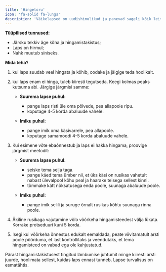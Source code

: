 ```yaml
---
title: 'Hingetoru'
icon: 'fa-solid fa-lungs'
description: 'Väikelapsed on uudishimulikud ja panevad sageli kõik leitud esemed suhu. Pisikesed esemed, nagu pärlid, pähklid, herned või LEGO klotsid, võivad kergesti neelamisel sattuda hingetorusse, põhjustades lapsele hingamisraskusi. Hingetorusse võib sattuda ka toitu, eriti kui laps söömise ajal nutab või räägib.'
---
```



**Tüüpilised tunnused:**
- Järsku tekkiv äge köha ja hingamistakistus;
- Laps on hirmul;
- Nahk muutub siniseks.

**Mida teha?**
1. kui laps suudab veel hingata ja köhib, oodake ja jälgige teda hoolikalt.
2. kui laps enam ei hinga, tuleb kiiresti tegutseda. Keegi kolmas peaks kutsuma abi. Järgige järgmisi samme:

   - **Suurema lapse puhul:**
     - pange laps risti üle oma põlvede, pea allapoole ripu.
     - koputage 4-5 korda abaluude vahele.
   
   - **Imiku puhul:**
     - pange imik oma käsivarrele, pea allapoole.
     - koputage samamoodi 4-5 korda abaluude vahele.

3. Kui esimene võte ebaõnnestub ja laps ei hakka hingama, proovige järgmist meetodit:

   - **Suurema lapse puhul:**
     - seiske tema selja taga.
     - pange käed tema ümber nii, et üks käsi on rusikas vahetult nabast ülevalpool kõhu peal ja haarake teisega sellest kinni.
     - tõmmake kätt nõksatusega enda poole, suunaga abaluude poole.

   - **Imiku puhul:**
     - pange imik selili ja suruge õrnalt rusikas kõhtu suunaga rinna poole.

4. Äkiline rusikaga vajutamine võib võõrkeha hingamisteedest välja lükata. Korrake protseduuri kuni 5 korda.

5. Isegi kui võõrkeha õnnestus edukalt eemaldada, peate viivitamatult arsti poole pöörduma, et last kontrollitaks ja veendutaks, et tema hingamisteed on vabad ega ole kahjustatud.

Pärast hingamistakistusest tingitud lämbumise juhtumit minge kiiresti arsti juurde, hoolimata sellest, kuidas laps ennast tunneb. Lapse turvalisus on esmatähtis.
